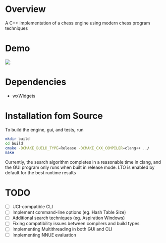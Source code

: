 # Overview

A C++ implementation of a chess engine using modern chess program techniques

# Demo

![](demos/examplegame.gif)

# Dependencies

- wxWidgets

# Installation fom Source
To build the engine, gui, and tests, run
```bash
mkdir build
cd build
cmake -DCMAKE_BUILD_TYPE=Release -DCMAKE_CXX_COMPILER=clang++ ../
make
```
Currently, the search algorithm completes in a reasonable time in clang, and the GUI program 
only runs when built in release mode. LTO is enabled by default for the best runtime results

# TODO
- [ ] UCI-compatible CLI
- [ ] Implement command-line options (eg. Hash Table Size)
- [ ] Additional search techniques (eg. Aspiration Windows)
- [ ] Fixing compatibility issues between compilers and build types
- [ ] Implementing Multithreading in both GUI and CLI
- [ ] Implementing NNUE evaluation